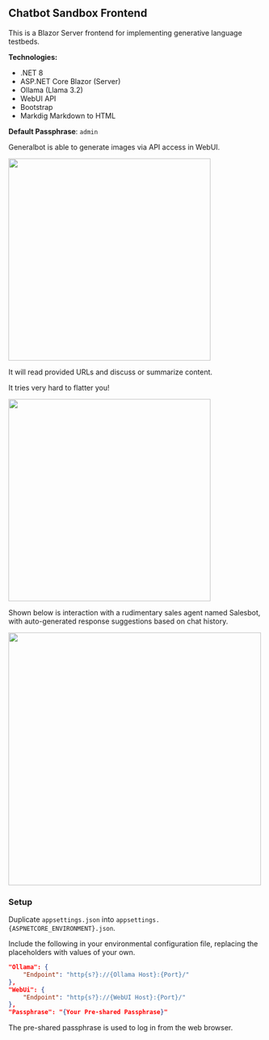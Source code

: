 ## Chatbot Sandbox Frontend

This is a Blazor Server frontend for implementing generative language testbeds.

**Technologies:**
 * .NET 8
 * ASP.NET Core Blazor (Server)
 * Ollama (Llama 3.2)
 * WebUI API
 * Bootstrap
 * Markdig Markdown to HTML

**Default Passphrase**: `admin`

Generalbot is able to generate images via API access in WebUI.

<img src="https://i.imgur.com/ugx9SFw.png" width="400" />

It will read provided URLs and discuss or summarize content.

It tries very hard to flatter you!

<img src="https://i.imgur.com/P2OgTsb.png" width="400" />

Shown below is interaction with a rudimentary sales agent named Salesbot, with
auto-generated response suggestions based on chat history.

<img src="https://i.imgur.com/lMBFmub.png" width="500" />

### Setup
Duplicate `appsettings.json` into `appsettings.{ASPNETCORE_ENVIRONMENT}.json`.

Include the following in your environmental configuration file, replacing the
placeholders with values of your own.

```json
"Ollama": {
    "Endpoint": "http{s?}://{Ollama Host}:{Port}/"
},
"WebUi": {
    "Endpoint": "http{s?}://{WebUI Host}:{Port}/"
},
"Passphrase": "{Your Pre-shared Passphrase}"
```

The pre-shared passphrase is used to log in from the web browser.